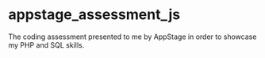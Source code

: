 # appstage_assessment_js
The coding assessment presented to me by AppStage in order to showcase my PHP and SQL skills. 
